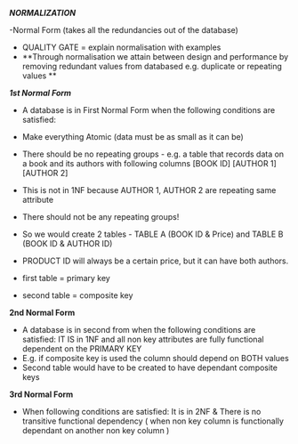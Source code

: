**_NORMALIZATION_**

-Normal Form (takes all the redundancies out of the database)
- QUALITY GATE = explain normalisation with examples
- **Through normalisation we attain between design and performance by removing redundant values from databased e.g. duplicate or repeating values  **


_**1st Normal Form**_
- A database is in First Normal Form when the following conditions are satisfied:

- Make everything Atomic (data must be as small as it can be)
- There should be no repeating groups - e.g. a table that records data on a book and its authors with following columns [BOOK ID] [AUTHOR 1] [AUTHOR 2]
- This is not in 1NF because AUTHOR 1, AUTHOR 2 are repeating same attribute
- There should not be any repeating groups!
- So we would create 2 tables - TABLE A (BOOK ID & Price) and TABLE B (BOOK ID & AUTHOR ID) 
- PRODUCT ID will always be a certain price, but it can have both authors. 
- first table = primary key 
- second table = composite key 

**2nd Normal Form**
- A database is in second from when the following conditions are satisfied: IT IS in 1NF and all non key attributes are fully functional dependent on the PRIMARY KEY
-  E.g. if composite key is used the column should depend on BOTH values
- Second table would have to be created to have dependant composite keys

**3rd Normal Form**
- When following conditions are satisfied: It is in 2NF & There is no transitive functional dependency ( when non key column is functionally dependant on another non key column )